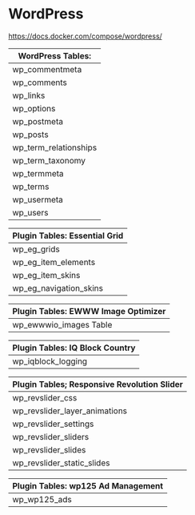 # WordPress



https://docs.docker.com/compose/wordpress/


| WordPress Tables:             |
|-------------------------------|
| wp_commentmeta                |
| wp_comments                   |
| wp_links                      |
| wp_options                    |
| wp_postmeta                   |
| wp_posts                      |
| wp_term_relationships         |
| wp_term_taxonomy              |
| wp_termmeta                   |
| wp_terms                      |
| wp_usermeta                   |
| wp_users                      |

| Plugin Tables: Essential Grid |
|-------------------------------|
| wp_eg_grids                   |
| wp_eg_item_elements           |
| wp_eg_item_skins              |
| wp_eg_navigation_skins        |

| Plugin Tables: EWWW Image Optimizer | 
|-------------------------------------|
| wp_ewwwio_images Table              |

| Plugin Tables: IQ Block Country     | 
|-------------------------------------|
| wp_iqblock_logging                  |

| Plugin Tables; Responsive Revolution Slider |
|---------------------------------------------|
| wp_revslider_css                            |
| wp_revslider_layer_animations               |
| wp_revslider_settings                       |
| wp_revslider_sliders                        |
| wp_revslider_slides                         |
| wp_revslider_static_slides                  |

| Plugin Tables: wp125 Ad Management          |
|---------------------------------------------|
| wp_wp125_ads                                |


